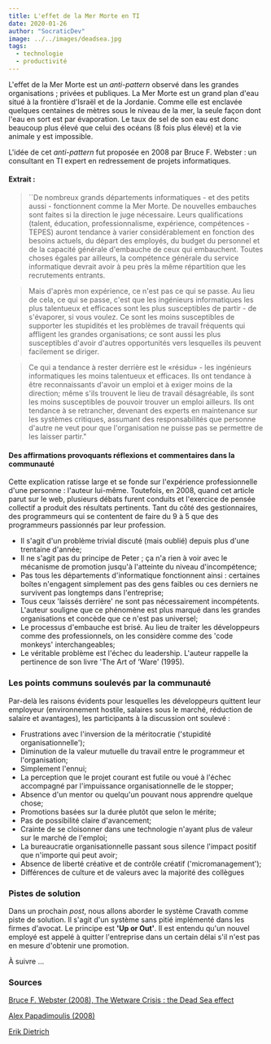 ```yaml
---
title: L'effet de la Mer Morte en TI
date: 2020-01-26
author: "SocraticDev"
image: ../../images/deadsea.jpg
tags:
  - technologie
  - productivité
---
```


L'effet de la Mer Morte est un _anti-pattern_ observé dans les grandes organisations ; privées et publiques.
La Mer Morte est un grand plan d'eau situé à la frontière d'Israël et de la Jordanie. Comme elle est enclavée quelques centaines de mètres
sous le niveau de la mer, la seule façon dont l'eau en sort est par évaporation.
Le taux de sel de son eau est donc beaucoup plus élevé que celui des océans (8 fois plus élevé) et la vie animale y est impossible.

L'idée de cet _anti-pattern_ fut proposée en 2008 par Bruce F. Webster : un consultant en TI expert en redressement de projets informatiques.

#### Extrait :

> ``De nombreux grands départements informatiques - et des petits aussi - fonctionnent comme la Mer Morte.
> De nouvelles embauches sont faites si la direction le juge nécessaire.
> Leurs qualifications (talent, éducation, professionnalisme, expérience, compétences - TEPES) auront tendance à varier considérablement en fonction des besoins actuels, du départ des employés, du budget du personnel et de la capacité générale d'embauche de ceux qui embauchent.
> Toutes choses égales par ailleurs, la compétence générale du service informatique devrait avoir à peu près la même répartition que les recrutements entrants.

> Mais d'après mon expérience, ce n'est pas ce qui se passe. Au lieu de cela, ce qui se passe, c'est que les ingénieurs informatiques les plus talentueux et efficaces sont les plus susceptibles de partir - de s'évaporer, si vous voulez.
> Ce sont les moins susceptibles de supporter les stupidités et les problèmes de travail fréquents qui affligent les grandes organisations;
> ce sont aussi les plus susceptibles d'avoir d'autres opportunités vers lesquelles ils peuvent facilement se diriger.

> Ce qui a tendance à rester derrière est le «résidu» - les ingénieurs informatiques les moins talentueux et efficaces.
> Ils ont tendance à être reconnaissants d'avoir un emploi et à exiger moins de la direction; même s'ils trouvent le lieu de travail désagréable, ils sont les moins susceptibles de pouvoir trouver un emploi ailleurs.
> Ils ont tendance à se retrancher, devenant des experts en maintenance sur les systèmes critiques, assumant des responsabilités que personne d'autre ne veut pour que l'organisation ne puisse pas se permettre de les laisser partir."

#### Des affirmations provoquants réflexions et commentaires dans la communauté

Cette explication ratisse large et se fonde sur l'expérience professionnelle d'une personne : l'auteur lui-même.
Toutefois, en 2008, quand cet article parut sur le web, plusieurs débats furent conduits et
l'exercice de pensée collectif a produit des résultats pertinents. Tant du côté des gestionnaires, des programmeurs qui se contentent de faire du 9 à 5 que des programmeurs passionnés par leur profession.

- Il s'agit d'un problème trivial discuté (mais oublié) depuis plus d'une trentaine d'année;
- Il ne s'agit pas du principe de Peter ; ça n'a rien à voir avec le mécanisme de promotion jusqu'à l'atteinte du niveau d'incompétence;
- Pas tous les départements d'informatique fonctionnent ainsi : certaines boîtes n'engagent simplement pas des gens faibles ou ces derniers ne survivent pas longtemps dans l'entreprise;
- Tous ceux 'laissés derrière' ne sont pas nécessairement incompétents. L'auteur souligne que ce phénomène est plus marqué dans les grandes organisations et concède que ce n'est pas universel;
- Le processus d'embauche est brisé. Au lieu de traiter les développeurs comme des professionnels, on les considère comme des 'code monkeys' interchangeables;
- Le véritable problème est l'échec du leadership. L'auteur rappelle la pertinence de son livre 'The Art of ‘Ware' (1995).

### Les points communs soulevés par la communauté

Par-delà les raisons évidents pour lesquelles les développeurs quittent leur employeur (environnement hostile, salaires sous le marché, réduction de salaire et avantages),
les participants à la discussion ont soulevé :

- Frustrations avec l'inversion de la méritocratie ('stupidité organisationnelle');
- Diminution de la valeur mutuelle du travail entre le programmeur et l'organisation;
- Simplement l'ennui;
- La perception que le projet courant est futile ou voué à l'échec accompagné par l'impuissance organisationnelle de le stopper;
- Absence d'un mentor ou quelqu'un pouvant nous apprendre quelque chose;
- Promotions basées sur la durée plutôt que selon le mérite;
- Pas de possibilité claire d'avancement;
- Crainte de se cloisonner dans une technologie n'ayant plus de valeur sur le marché de l'emploi;
- La bureaucratie organisationnelle passant sous silence l'impact positif que n'importe qui peut avoir;
- Absence de liberté créative et de contrôle créatif ('micromanagement');
- Différences de culture et de valeurs avec la majorité des collègues

### Pistes de solution

Dans un prochain _post_, nous allons aborder le système Cravath comme piste de solution.
Il s'agit d'un système sans pitié implémenté dans les firmes d'avocat. Le principe est **'Up or Out'**. Il est entendu qu'un nouvel employé est appelé à quitter l'entreprise
dans un certain délai s'il n'est pas en mesure d'obtenir une promotion.

À suivre ...

### Sources

[Bruce F. Webster (2008), The Wetware Crisis : the Dead Sea effect](https://web.archive.org/web/20080512054856/https://brucefwebster.com/2008/04/11/the-wetware-crisis-the-dead-sea-effect/)

[Alex Papadimoulis (2008)](https://thedailywtf.com/articles/Up-or-Out-Solving-the-IT-Turnover-Crisis)

[Erik Dietrich](https://daedtech.com/how-to-keep-your-best-programmers/)

